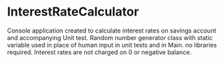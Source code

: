 # InterestRateCalculator
Console application created to calculate interest rates on savings account and accompanying Unit test.
Random number generator class with static variable used in place of human input in unit tests and in Main.
no libraries required.
Interest rates are not charged on 0 or negative balance.
